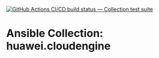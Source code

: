 [![GitHub Actions CI/CD build status — Collection test suite](https://github.com/coll-test/huawei.cloudengine/workflows/Collection%20test%20suite/badge.svg?branch=master)](https://github.com/coll-test/huawei.cloudengine/actions?query=workflow%3A%22Collection%20test%20suite%22)

Ansible Collection: huawei.cloudengine
=================================================